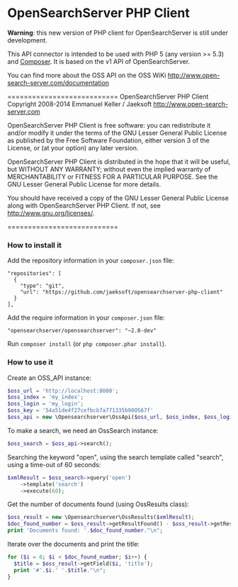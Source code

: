 OpenSearchServer PHP Client
===========================

**Warning**: this new version of PHP client for OpenSearchServer is still under development.

This API connector is intended to be used with PHP 5 (any version >= 5.3) and [Composer](http://getcomposer.org/).
It is based on the v1 API of OpenSearchServer.

You can find more about the OSS API on the OSS WiKi
http://www.open-search-server.com/documentation

===========================
OpenSearchServer PHP Client
Copyright 2008-2014 Emmanuel Keller / Jaeksoft
http://www.open-search-server.com

OpenSearchServer PHP Client is free software: you can redistribute it and/or
modify it under the terms of the GNU Lesser General Public License as published by
the Free Software Foundation, either version 3 of the License, or
(at your option) any later version.
 
OpenSearchServer PHP Client is distributed in the hope that it will be useful,
but WITHOUT ANY WARRANTY; without even the implied warranty of
MERCHANTABILITY or FITNESS FOR A PARTICULAR PURPOSE.  See the
GNU Lesser General Public License for more details.
 
You should have received a copy of the GNU Lesser General Public License
along with OpenSearchServer PHP Client.
If not, see <http://www.gnu.org/licenses/>.

===========================

### How to install it

Add the repository information in your `composer.json` file:
``` 
"repositories": [
  {
    "type": "git",
    "url": "https://github.com/jaeksoft/opensearchserver-php-client"
  }
],
```

Add the require information in your `composer.json` file:
```
"opensearchserver/opensearchserver": "~2.0-dev"
``` 

Run `composer install` (or `php composer.phar install`).

### How to use it

Create an OSS_API instance:
```php
$oss_url = 'http://localhost:8080';
$oss_index = 'my_index';
$oss_login = 'my_login';
$oss_key = '54a51de4f27cefbcb7a771335b980567f'
$oss_api = new \Opensearchserver\OssApi($oss_url, $oss_index, $oss_login, $oss_key);
```

To make a search, we need an OssSearch instance:
```php
$oss_search = $oss_api->search();
```

Searching the keyword "open", using the search template called "search", using a time-out of 60 seconds:
```php
$xmlResult = $oss_search->query('open')
    ->template('search')
    ->execute(60);
```

Get the number of documents found (using OssResults class):
```php
$oss_result = new \Opensearchserver\OssResults($xmlResult);
$doc_found_number = $oss_result->getResultFound() - $oss_result->getResultCollapsedCount();
print 'Documents found: '.$doc_found_number."\n";
```

Iterate over the documents and print the title:
```php
for ($i = 0; $i < $doc_found_number; $i++) {
  $title = $oss_result->getField($i, 'title');
  print '#'.$i.' '.$title."\n";
}
```
